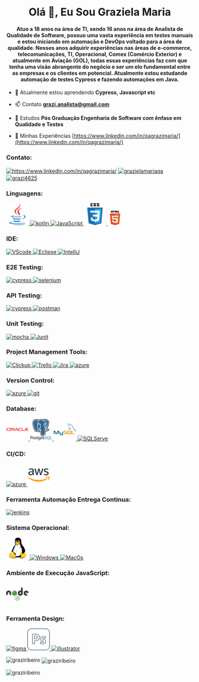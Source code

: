 <h1 align="center">Olá 👋, Eu Sou Graziela Maria</h1>
<h4 align="center">Atuo a 18 anos na área de TI, sendo 16 anos na área de Analista de Qualidade de Software, possuo uma vasta experiência em testes manuais e estou iniciando em automação e DevOps voltado para a área de qualidade. Nesses anos adquirir experiências nas áreas de e-commerce, telecomunicações, TI, Operacional, Comex (Comércio Exterior) e atualmente em Aviação (GOL), todas essas experiências faz com que tenha uma visão abrangente do negócio e ser um elo fundamental entre as empresas e os clientes em potencial. Atualmente estou estudando automação de testes Cypress e fazendo automações em Java.</h4>

- 🌱 Atualmente estou aprendendo **Cypress, Javascript etc**

- 📫 Contato **grazi.analista@gmail.com**

- 📝 Estudos **Pós Graduação Engenharia de Software com ênfase em Qualidade e Testes**

- 📄 Minhas Experiências [https://www.linkedin.com/in/qagrazimaria/](https://www.linkedin.com/in/qagrazimaria/)

<h3 align="left">Contato:</h3>
<p align="left">
<a href="https://linkedin.com/in/https://www.linkedin.com/in/qagrazimaria/" target="blank"><img align="center" src="https://raw.githubusercontent.com/rahuldkjain/github-profile-readme-generator/master/src/images/icons/Social/linked-in-alt.svg" alt="https://www.linkedin.com/in/qagrazimaria/" height="60" width="60" /></a>
<a href="https://instagram.com/grazielamariaqa" target="blank"><img align="center" src="https://raw.githubusercontent.com/rahuldkjain/github-profile-readme-generator/master/src/images/icons/Social/instagram.svg" alt="grazielamariaqa" height="60" width="60" /></a>
<a href="https://discord.gg/grazi4625" target="blank"><img align="center" src="https://raw.githubusercontent.com/rahuldkjain/github-profile-readme-generator/master/src/images/icons/Social/discord.svg" alt="grazi4625" height="60" width="60" /></a>
</p>

<h3 align="left">Linguagens:</h3>
<p align="left"> 
<a href="https://www.java.com" target="_blank" rel="noreferrer"> <img src="https://raw.githubusercontent.com/devicons/devicon/master/icons/java/java-original.svg" alt="java" width="60" height="60"/> </a>
<a href="https://kotlinlang.org" target="_blank" rel="noreferrer"> <img src="https://www.vectorlogo.zone/logos/kotlinlang/kotlinlang-icon.svg" alt="kotlin" width="60" height="60"/> </a>
<a href="https://developer.mozilla.org/en-US/docs/Web/JavaScript"><img src="https://cdn.jsdelivr.net/gh/devicons/devicon/icons/javascript/javascript-plain.svg" alt="JavaScript" width="60" height="60"/> </a>
<a href="https://www.w3schools.com/css/" target="_blank" rel="noreferrer"> <img src="https://raw.githubusercontent.com/devicons/devicon/master/icons/css3/css3-original-wordmark.svg" alt="css3" width="60" height="60"/> </a> 
<a href="https://www.w3.org/html/" target="_blank" rel="noreferrer"> <img src="https://raw.githubusercontent.com/devicons/devicon/master/icons/html5/html5-original-wordmark.svg" alt="html5" width="40" height="40"/> </a> 
</p>

<h3 align="left">IDE:</h3>
<p align="left"> 
<a href="https://code.visualstudio.com" target="_blank" rel="noreferrer"> <img src="https://cdn.jsdelivr.net/gh/devicons/devicon/icons/vscode/vscode-original-wordmark.svg" alt="VScode" width="60" height="60"/> </a>
<a href="https://eclipseide.org" target="_blank" rel="noreferrer"> <img src="https://upload.wikimedia.org/wikipedia/commons/d/d0/Eclipse-Luna-Logo.svg" alt="Eclipse" width="80" height="80"/> </a>
<a href="https://www.jetbrains.com/pt-br/idea/"target="_blank" rel="noreferrer"> <img src="https://upload.wikimedia.org/wikipedia/commons/thumb/9/9c/IntelliJ_IDEA_Icon.svg/1024px-IntelliJ_IDEA_Icon.svg.png" alt="IntelliJ" width="60" height="60"/> </a>
</p>

<h3 align="left">E2E Testing:</h3>
<p align="left"> 
<a href="https://www.cypress.io" target="_blank" rel="noreferrer"> <img src="https://asset.brandfetch.io/idIq_kF0rb/idv3zwmSiY.jpeg" alt="cypress" width="60" height="60"/> </a> 
<a href="https://www.selenium.dev" target="_blank" rel="noreferrer"> <img src="https://raw.githubusercontent.com/detain/svg-logos/780f25886640cef088af994181646db2f6b1a3f8/svg/selenium-logo.svg" alt="selenium" width="60" height="60"/> </a> </p>
</p>


<h3 align="left">API Testing:</h3>
<p align="left"> 
<a href="https://www.cypress.io" target="_blank" rel="noreferrer"> <img src="https://asset.brandfetch.io/idIq_kF0rb/idv3zwmSiY.jpeg" alt="cypress" width="60" height="60"/> </a> 
<a href="https://postman.com" target="_blank" rel="noreferrer"> <img src="https://www.vectorlogo.zone/logos/getpostman/getpostman-icon.svg" alt="postman" width="60" height="60"/> </a> 
</p>


<h3 align="left">Unit Testing:</h3>
<p align="left"> 
<a href="https://mochajs.org" target="_blank" rel="noreferrer"> <img src="https://www.vectorlogo.zone/logos/mochajs/mochajs-icon.svg" alt="mocha" width="60" height="60"/> </a> 
<a href="https://junit.org/junit5/" target="_blank" rel="noreferrer"> <img src="https://avatars.githubusercontent.com/u/874086?s=280&v=4" alt="Junit" width="60" height="60"/> </a> 
</p>

<h3 align="left">Project Management Tools:</h3>
<p align="left"> 
<a href="https://clickup.com/" target="_blank" rel="noreferrer"> <img src="https://clickup.com/landing/images/clickup-logo-gradient.png" alt="Clickup" width="60" height="60"/> </a>
<a href="https://trello.com" target="_blank" rel="noreferrer"> <img src="https://cdn.jsdelivr.net/gh/devicons/devicon/icons/trello/trello-plain-wordmark.svg"" alt="Trello" width="60" height="60"/> </a> 
<a href="https://www.atlassian.com/br/software/jira" target="_blank" rel="noreferrer"> <img src="https://cdn.jsdelivr.net/gh/devicons/devicon/icons/jira/jira-original-wordmark.svg" alt="Jira" width="60" height="60"/> </a> 
<a href="https://azure.microsoft.com/en-in/" target="_blank" rel="noreferrer"> <img src="https://www.vectorlogo.zone/logos/microsoft_azure/microsoft_azure-icon.svg" alt="azure" width="60" height="60"/> </a> 
 
</p>


<h3 align="left">Version Control:</h3>
<p align="left"> 
<a href="https://azure.microsoft.com/en-in/" target="_blank" rel="noreferrer"> <img src="https://www.vectorlogo.zone/logos/microsoft_azure/microsoft_azure-icon.svg" alt="azure" width="60" height="60"/> </a> 
<a href="https://git-scm.com/" target="_blank" rel="noreferrer"> <img src="https://www.vectorlogo.zone/logos/git-scm/git-scm-icon.svg" alt="git" width="60" height="60"/> </a> 
</p>


<h3 align="left">Database:</h3>
<p align="left"> 
<a href="https://www.oracle.com/" target="_blank" rel="noreferrer"> <img src="https://raw.githubusercontent.com/devicons/devicon/master/icons/oracle/oracle-original.svg" alt="oracle" width="60" height="60"/> </a> 
<a href="https://www.postgresql.org" target="_blank" rel="noreferrer"> <img src="https://raw.githubusercontent.com/devicons/devicon/master/icons/postgresql/postgresql-original-wordmark.svg" alt="postgresql" width="60" height="60"/> </a> 
<a href="https://www.mysql.com/" target="_blank" rel="noreferrer"> <img src="https://raw.githubusercontent.com/devicons/devicon/master/icons/mysql/mysql-original-wordmark.svg" alt="mysql" width="60" height="60"/> </a> 
<a href="https://www.microsoft.com/pt-br/sql-server/" target="_blank" rel="noreferrer"> <img src="https://cdn-icons-png.flaticon.com/512/5968/5968409.png" alt="SQLServe" width="60" height="60"/> </a> 

</p>

<h3 align="left">CI/CD:</h3>
<p align="left"> 
<a href="https://azure.microsoft.com/en-in/" target="_blank" rel="noreferrer"> <img src="https://www.vectorlogo.zone/logos/microsoft_azure/microsoft_azure-icon.svg" alt="azure" width="60" height="60"/> </a>
<a href="https://aws.amazon.com" target="_blank" rel="noreferrer"> <img src="https://raw.githubusercontent.com/devicons/devicon/master/icons/amazonwebservices/amazonwebservices-original-wordmark.svg" alt="aws" width="60" height="60"/> </a> 
 
</p>

<h3 align="left">Ferramenta Automação Entrega Continua:</h3>
<p align="left"> 
<a href="https://www.jenkins.io" target="_blank" rel="noreferrer"> <img src="https://www.vectorlogo.zone/logos/jenkins/jenkins-icon.svg" alt="jenkins" width="60" height="60"/> </a> 
</p>

<h3 align="left">Sistema Operacional:</h3>
<p align="left"> 
<a href="https://www.linux.org/" target="_blank" rel="noreferrer"> <img src="https://raw.githubusercontent.com/devicons/devicon/master/icons/linux/linux-original.svg" alt="linux" width="60" height="60"/> </a> 
<a href="https://www.microsoft.com/pt-br/windows/?r=1" target="_blank" rel="noreferrer"> <img src="https://upload.wikimedia.org/wikipedia/commons/4/44/Microsoft_logo.svg" alt="Windows" width="60" height="60"/> </a> 
<a href="https://www.apple.com/br/macos/sonoma/" target="_blank" rel="noreferrer"> <img src="https://upload.wikimedia.org/wikipedia/commons/1/14/Mac.svg" alt="MacOs" width="60" height="60"/> </a> 

</p>
<h3 align="left">Ambiente de Execução JavaScript:</h3>
<p align="left"> 
<a href="https://nodejs.org" target="_blank" rel="noreferrer"> <img src="https://raw.githubusercontent.com/devicons/devicon/master/icons/nodejs/nodejs-original-wordmark.svg" alt="nodejs" width="60" height="60"/> </a> 
</p>

<h3 align="left">Ferramenta Design:</h3>
<p align="left"> 
<a href="https://www.figma.com/" target="_blank" rel="noreferrer"> <img src="https://www.vectorlogo.zone/logos/figma/figma-icon.svg" alt="figma" width="60" height="60"/> </a> 
<a href="https://www.photoshop.com/en" target="_blank" rel="noreferrer"> <img src="https://raw.githubusercontent.com/devicons/devicon/master/icons/photoshop/photoshop-line.svg" alt="photoshop" width="60" height="60"/> </a> 
<a href="https://www.adobe.com/in/products/illustrator.html" target="_blank" rel="noreferrer"> <img src="https://www.vectorlogo.zone/logos/adobe_illustrator/adobe_illustrator-icon.svg" alt="illustrator" width="60" height="60"/> </a> 
</p>


<p><img align="left" src="https://github-readme-stats.vercel.app/api/top-langs?username=graziribeiro&show_icons=true&locale=en&layout=compact" alt="graziribeiro" /></p>

<p>&nbsp;<img align="center" src="https://github-readme-stats.vercel.app/api?username=graziribeiro&show_icons=true&locale=en" alt="graziribeiro" /></p>

<p><img align="center" src="https://github-readme-streak-stats.herokuapp.com/?user=graziribeiro&" alt="graziribeiro" /></p>
